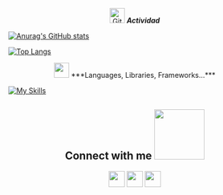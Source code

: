 <p align="center">
 <img src="https://media.giphy.com/media/W5eoZHPpUx9sapR0eu/giphy.gif" width="30px" alt="Git"/>&nbsp;<i><b>Actividad</b></i></p>
 
[![Anurag's GitHub stats](https://github-readme-stats.vercel.app/api?username=progenrique&show_icons=true&theme=radical)](https://github.com/anuraghazra/github-readme-stats)


  [![Top Langs](https://github-readme-stats.vercel.app/api/top-langs/?username=progenrique&langs_count=10&layout=compact)](https://github.com/anuraghazra/github-readme-stats)


<div align="center"   margin-bottom= "10px">
<img  src="https://media.giphy.com/media/iY8CRBdQXODJSCERIr/giphy.gif" width="30px">&nbsp;***Languages, Libraries, Frameworks...***  
</div>



[![My Skills](https://skillicons.dev/icons?i=js,html,css,bootstrap,react,nodejs,express,mysql,git,github,vercel&perline=20)](https://skillicons.dev)

<h2 align="center"> Connect with me <img src='https://raw.githubusercontent.com/ShahriarShafin/ShahriarShafin/main/Assets/handshake.gif' width="100px"> </h2>

<div align="center">
<a href = 'www.linkedin.com/in/progenrique'> <img width = '32px' align= 'center' src="https://raw.githubusercontent.com/rahulbanerjee26/githubAboutMeGenerator/main/icons/linked-in-alt.svg"/></a>
<a href = 'https://wa.me/525591004288?text=Hola,%20obtuve%20tu%20contacto%20por%20GitHub.
'> <img width = '32px' align= 'center' src="https://raw.githubusercontent.com/rahulbanerjee26/githubAboutMeGenerator/main/icons/whatsapp.svg"/></a> 
<a href = 'https://portafolio1-2.vercel.app/'> <img width = '32px' align= 'center' src="https://raw.githubusercontent.com/rahulbanerjee26/githubAboutMeGenerator/main/icons/portfolio.png"/></a>
</div>
<!--
**progenrique/progenrique** is a ✨ _special_ ✨ repository because its `README.md` (this file) appears on your GitHub profile.

Here are some ideas to get you started:

- 🔭 I’m currently working on ...
- 🌱 I’m currently learning ...
- 👯 I’m looking to collaborate on ...
- 🤔 I’m looking for help with ...
- 💬 Ask me about ...
- 📫 How to reach me: ...
- 😄 Pronouns: ...
- ⚡ Fun fact: ...
-->
